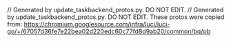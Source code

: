 // Generated by update_taskbackend_protos.py. DO NOT EDIT.
// Generated by update_taskbackend_protos.py. DO NOT EDIT.
These protos were copied from:
https://chromium.googlesource.com/infra/luci/luci-go/+/67057d36fe7e22bea02d220edc60c77fd8d9ab20/common/bq/pb
